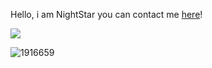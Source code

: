 Hello, i am NightStar you can contact me [here](https://void-project.ml/)!


<!---
RE-ProBot/RE-ProBot is a ✨ special ✨ repository because its `README.md` (this file) appears on your GitHub profile.
You can click the Preview link to take a look at your changes.
--->
![](https://avatars3.githubusercontent.com/u/31112269?v=4&s=25)

![1916659](https://user-images.githubusercontent.com/66971484/148293004-77015e4b-2bfc-4652-b704-1011f575f0c7.pngs=25)
